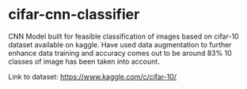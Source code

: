 # cifar-cnn-classifier
CNN Model built for feasible classification of images based on cifar-10 dataset available on kaggle.
Have used data augmentation to further enhance data training and accuracy comes out to be around 83%
10 classes of image has been taken into account.

Link to dataset: https://www.kaggle.com/c/cifar-10/
